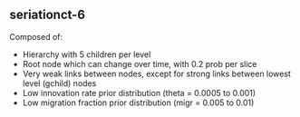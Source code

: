 ## seriationct-6 ##

Composed of:

* Hierarchy with 5 children per level
* Root node which can change over time, with 0.2 prob per slice
* Very weak links between nodes, except for strong links between lowest level (gchild) nodes
* Low innovation rate prior distribution (theta = 0.0005 to 0.001)
* Low migration fraction prior distribution (migr = 0.005 to 0.01)


